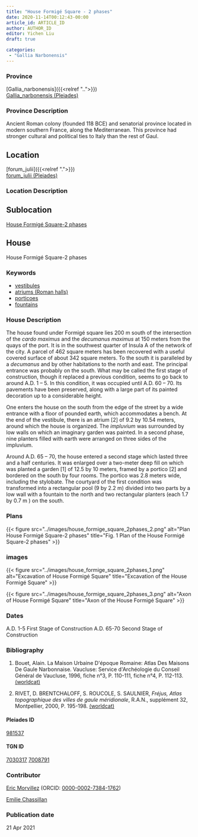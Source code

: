 ```yaml
---
title: "House Formigé Square - 2 phases"
date: 2020-11-14T00:12:43-00:00
article_id: ARTICLE_ID
author: AUTHOR_ID
editor: Yichen Liu
draft: true

categories:
 - "Gallia Narbonensis"
---
```


### Province

[Gallia_narbonensis]({{<relref "..">}}) \
[Gallia_narbonensis (Pleiades)](https://pleiades.stoa.org/places/981537)

### Province Description

Ancient Roman colony (founded 118 BCE) and senatorial province located in modern southern France, along the Mediterranean. This province had stronger cultural and political ties to Italy than the rest of Gaul.

## Location

[forum_julii]({{<relref ".">}}) \
[forum_julii (Pleiades)](https://pleiades.stoa.org/places/307416064)

### Location Description

<!--### Location Description-->

<!-- LEAVE THIS BLANK FOR NOW -->

## Sublocation

[House Formigé Square-2 phases](#)

<!--### Sublocation Description-->

<!-- DESCRIPTION -->

## House

House Formigé Square-2 phases



### Keywords
- [vestibules](http://vocab.getty.edu/page/aat/300083076)
- [atriums (Roman halls)](http://vocab.getty.edu/page/aat/300004097)
- [porticoes](http://vocab.getty.edu/page/aat/300004145)
- [fountains](http://vocab.getty.edu/page/aat/300006179)


### House Description

The house found under Formigé square lies 200 m south of the intersection of the *cardo maximus* and the *decumanus maximus* at 150 meters from the quays of the port.  It is in the southwest quarter of  Insula A of the network of the city.  A parcel of 462 square meters has been recovered with a useful covered surface of about 342 square meters.  To the south it is paralleled by a *decumanus* and by other habitations to the north and east.  The principal entrance was probably on the south.  What may be called the first stage of construction, though it replaced a previous condition, seems to go back to around A.D. 1 – 5.  In this condition, it was occupied until A.D. 60 – 70.  Its pavements have been preserved, along with a large part of its painted decoration up to a considerable height.

One enters the house on the south from the edge of the street by a wide entrance with a floor of pounded earth, which accommodates a bench.  At the end of the vestibule, there is an atrium [2] of 9.2 by 10.54 meters, around which the house is organized.  The *impluvium* was surrounded by low walls on which an imaginary garden was painted.  In a second phase, nine planters filled with earth were arranged on three sides of the impluvium.

Around A.D. 65 – 70, the house entered a second stage which lasted three and a half centuries.  It was enlarged over a two-meter deep fill on which was planted a garden [1] of 12.5 by 10 meters, framed by a portico [2] and bordered on the south by four rooms.  The portico was 2.8 meters wide, including the stylobate.  The courtyard of the first condition was transformed into a rectangular pool (9 by 2.2 m) divided into two parts by a low wall with a fountain to the north and two rectangular planters (each 1.7 by 0.7 m ) on the south.





### Plans


{{< figure src="../images/house_formige_square_2phases_2.png" alt="Plan House Formigé Square-2 phases" title="Fig. 1 Plan of the House Formigé Square-2 phases" >}}

### images

{{< figure src="../images/house_formige_square_2phases_1.png" alt="Excavation of House Formigé Square" title="Excavation of the House Formigé Square" >}}

{{< figure src="../images/house_formige_square_2phases_3.png" alt="Axon of House Formigé Square" title="Axon of the House Formigé Square" >}}

### Dates
A.D. 1-5 First Stage of Construction
A.D. 65-70 Second Stage of Construction


### Bibliography

1. Bouet, Alain. La Maison Urbaine D'époque Romaine: Atlas Des Maisons De Gaule Narbonnaise. Vaucluse: Service d'Archéologie du Conseil Général de Vaucluse, 1996, fiche n°3, P. 110-111,  fiche  n°4, P. 112-113. [(worldcat)](http://www.worldcat.org/oclc/919659882)

2. RIVET,  D.  BRENTCHALOFF,  S.  ROUCOLE,  S.  SAULNIER,  *Fréjus,  Atlas topographique  des  villes  de  gaule  méridionale*,  R.A.N.,  supplément  32,  Montpellier,  2000,  P. 195-198. [(worldcat)](http://www.worldcat.org/oclc/491603596)



#### Pleiades ID

[981537](https://pleiades.stoa.org/places/981537)

#### TGN ID

[7030317](http://vocab.getty.edu/page/tgn/7030317)
[7008791](http://vocab.getty.edu/page/tgn/7008791)

### Contributor

[Eric Morvillez](link) (ORCID: [0000-0002-7384-1762](https://orcid.org/0000-0002-7384-1762))

[Emilie Chassillan](link)
### Publication date


21 Apr 2021

<!--### Related articles-->

<!-- Links to other related articles. Leave blank for now -->